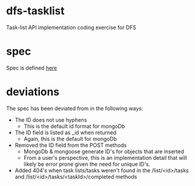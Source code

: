 # dfs-tasklist

Task-list API implementation coding exercise for DFS

# spec

Spec is defined [here](https://app.swaggerhub.com/apis/aweiker/ToDo/1.0.0)

# deviations

The spec has been deviated from in the following ways:

- The ID does not use hyphens
  - This is the default id format for mongoDb
- The ID field is listed as \_id when returned
  - Again, this is the default for mongoDb
- Removed the ID field from the POST methods
  - MongoDb & mongoose generate ID's for objects that are inserted
  - From a user's perspective, this is an implementation detail that will likely be error prone given the need for unique ID's.
- Added 404's when task lists/tasks weren't found in the /list/\<id\>/tasks and /list/\<id\>/tasks/\<taskId\>/completed methods
